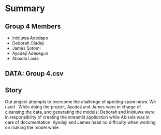 # Summary
## Group 4 Members
- Inioluwa Adedapo
- Deborah Oladeji
- James Sotomi
- Ayodeji Adesegun
- Abisola Lasisi

## DATA: Group 4.csv

## Story
Our project attempts to overcome the challenge of spotting spam news. We used .  While doing the project, Ayodeji and James were in charge of cleansing the data, and generating the models; Deborah and Inioluwa were in responsibility of creating the streamlit applicstion while Abisola was in care of documentation. Ayodeji and James haad no difficulty when working on making the model while. 

